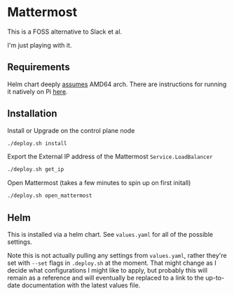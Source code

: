 # Mattermost

This is a FOSS alternative to Slack et al.

I'm just playing with it.


## Requirements
Helm chart deeply [assumes](https://forum.mattermost.com/t/raspberry-pi-4-mattermost-inside-docker/8112) AMD64 arch. There are instructions for running it natively on Pi [here](https://github.com/justinegeffen/mattermost_raspberrypi_recipe/blob/master/README.md).

## Installation
Install or Upgrade on the control plane node
```bash
./deploy.sh install
```

Export the External IP address of the Mattermost `Service.LoadBalancer`
```bash
./deploy.sh get_ip
```

Open Mattermost (takes a few minutes to spin up on first initall)
```bash
./deploy.sh open_mattermost
```

## Helm
This is installed via a helm chart. See `values.yaml` for all of the possible settings.

Note this is not actually pulling any settings from `values.yaml`, rather they're set with `--set` flags in `.deploy.sh` at the moment. That might change as I decide what configurations I might like to apply, but probably this will remain as a reference and will eventually be replaced to a link to the up-to-date documentation with the latest values file.